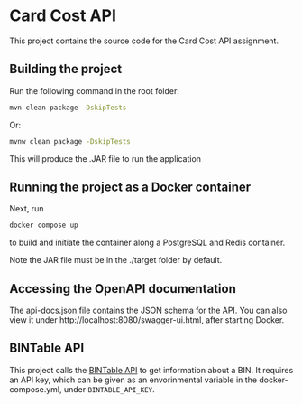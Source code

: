 # Card Cost API

This project contains the source code for the Card Cost API assignment.

## Building the project

Run the following command in the root folder:

```sh
mvn clean package -DskipTests
```

Or:

```sh
mvnw clean package -DskipTests
```

This will produce the .JAR file to run the application

## Running the project as a Docker container

Next, run

```sh
docker compose up
```

to build and initiate the container along a PostgreSQL and Redis container.

Note the JAR file must be in the ./target folder by default.

## Accessing the OpenAPI documentation

The api-docs.json file contains the JSON schema for the API. You can also view it under http://localhost:8080/swagger-ui.html, after starting Docker.

## BINTable API

This project calls the [BINTable API](https://bintable.com/get-api) to get information about a BIN. It requires an API key, which can be given as an envorinmental variable in the docker-compose.yml, under `BINTABLE_API_KEY`.
